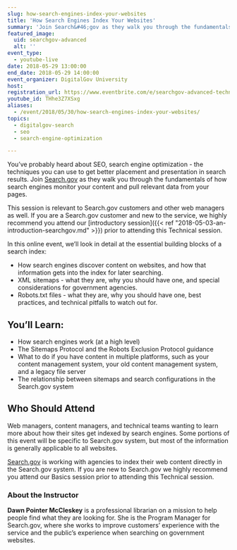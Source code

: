 ```yaml
---
slug: how-search-engines-index-your-websites
title: 'How Search Engines Index Your Websites'
summary: 'Join Search&#46;gov as they walk you through the fundamentals of how search engines monitor your content and pull relevant data from your pages.'
featured_image:
  uid: searchgov-advanced
  alt: ''
event_type:
  - youtube-live
date: 2018-05-29 13:00:00
end_date: 2018-05-29 14:00:00
event_organizer: DigitalGov University
host:
registration_url: https://www.eventbrite.com/e/searchgov-advanced-technical-registration-45389884366
youtube_id: THhe3Z7XSxg
aliases:
  - /event/2018/05/30/how-search-engines-index-your-websites/
topics:
  - digitalgov-search
  - seo
  - search-engine-optimization

---
```


You’ve probably heard about SEO, search engine optimization - the techniques you can use to get better placement and presentation in search results. Join [Search.gov](https://search.gov/) as they walk you through the fundamentals of how search engines monitor your content and pull relevant data from your pages.

This session is relevant to Search.gov customers and other web managers as well. If you are a Search.gov customer and new to the service, we highly recommend you attend our [introductory session]({{< ref "2018-05-03-an-introduction-searchgov.md" >}}) prior to attending this Technical session.

In this online event, we’ll look in detail at the essential building blocks of a search index:

- How search engines discover content on websites, and how that information gets into the index for later searching.
- XML sitemaps - what they are, why you should have one, and special considerations for government agencies.
- Robots.txt files - what they are, why you should have one, best practices, and technical pitfalls to watch out for.

## You’ll Learn:

- How search engines work (at a high level)
- The Sitemaps Protocol and the Robots Exclusion Protocol guidance
- What to do if you have content in multiple platforms, such as your content management system, your old content management system, and a legacy file server
- The relationship between sitemaps and search configurations in the Search.gov system

## Who Should Attend

Web managers, content managers, and technical teams wanting to learn more about how their sites get indexed by search engines. Some portions of this event will be specific to Search.gov system, but most of the information is generally applicable to all websites.

[Search.gov](https://search.gov/) is working with agencies to index their web content directly in the Search.gov system. If you are new to Search.gov we highly recommend you attend our Basics session prior to attending this Technical session.

### About the Instructor

**Dawn Pointer McCleskey** is a professional librarian on a mission to help people find what they are looking for. She is the Program Manager for Search.gov, where she works to improve customers’ experience with the service and the public’s experience when searching on government websites.
